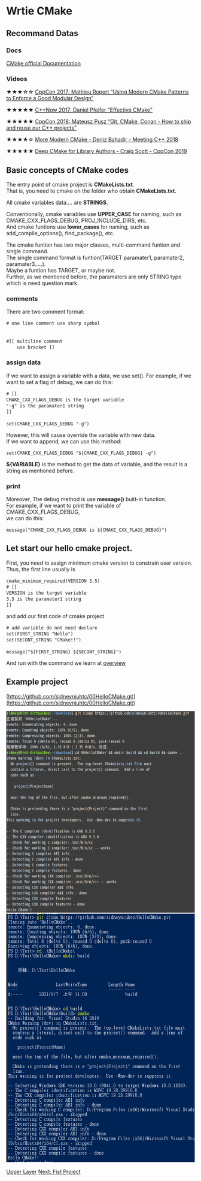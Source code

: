 # Wrtie CMake

## Recommand Datas

###  Docs
[CMake official Documentation](https://cmake.org/cmake/help/latest/index.html)

### Videos
★★★☆☆ [CppCon 2017: Mathieu Ropert “Using Modern CMake Patterns to Enforce a Good Modular Design”](https://www.youtube.com/watch?v=eC9-iRN2b04)
  
★★★★★ [C++Now 2017: Daniel Pfeifer “Effective CMake"](https://www.youtube.com/watch?v=bsXLMQ6WgIk)

★★★★★ [CppCon 2018: Mateusz Pusz “Git, CMake, Conan - How to ship and reuse our C++ projects”](https://www.youtube.com/watch?v=S4QSKLXdTtA)

★★★★☆ [More Modern CMake - Deniz Bahadir - Meeting C++ 2018](https://www.youtube.com/watch?v=y7ndUhdQuU8)

★★★★★ [Deep CMake for Library Authors - Craig Scott - CppCon 2019](https://www.youtube.com/watch?v=m0DwB4OvDXk)


## Basic concepts of CMake codes

The entry point of cmake project is **CMakeLists.txt**.  
That is, you need to cmake on the folder who obtain **CMakeLists.txt**.  

All cmake variables data.... are **STRINGS**.  

Conventionally, cmake variables use **UPPER_CASE** for naming, such as CMAKE_CXX_FLAGS_DEBUG, PROJ_INCLUDE_DIRS, etc.  
And cmake funtions use **lower_cases** for naming, such as add_compile_options(), find_package(), etc.  

The cmake funtion has two major classes, multi-command funtion and single command.  
The single command format is funtion(TARGET paramater1, paramater2, paramater3.....).  
Maybe a funtion has TARGET, or maybe not.  
Further, as we mentioned before, the paramaters are only STRING type which is need question mark.  

### comments
There are two comment format:
```
# one line comment use sharp symbol


#[[ multiline comment
    use bracket ]]
```
### assign data
If we want to assign a variable with a data, we use set().
For example, if we want to set a flag of debug, we can do this:
```
# [[ 
CMAKE_CXX_FLAGS_DEBUG is the target variable
"-g" is the paramater1 string
]]

set(CMAKE_CXX_FLAGS_DEBUG "-g")

```
However, this will cause override the variable with new data.  
If we want to append, we can use this method:
```
set(CMAKE_CXX_FLAGS_DEBUG "${CMAKE_CXX_FLAGS_DEBUG} -g")
```
**${VARIABLE}** is the method to get the data of variable, and the result is a string as mentioned before.

### print
Moreover, The debug method is use **message()** built-in function.  
For example, if we want to print the variable of CMAKE_CXX_FLAGS_DEBUG,  
we can do this:
```
message("CMAKE_CXX_FLAGS_DEBUG is ${CMAKE_CXX_FLAGS_DEBUG}")

```

## Let start our hello cmake project.

First, you need to assign minimum cmake version to constrain user version.  
Thus, the first line usually is 
```
cmake_minimum_required(VERSION 3.5)
# [[ 
VERSION is the target variable
3.5 is the paramater1 string
]]
```

and add our first code of cmake project

```
# add variable do not need declare
set(FIRST_STRING "Hello")
set(SECONT_STRING "CMake!!")

message("${FIRST_STRING} ${SECONT_STRING}")
```

And run with the command we learn at [overview](../../0.%20Overview#why-we-need-cmake-1)

## Example project
[https://github.com/sidneyniuhtc/00HelloCMake.git](https://github.com/sidneyniuhtc/00HelloCMake.git)

<img src="https://github.com/sidneyniuhtc/sidneyniuhtc.github.io/raw/master/CMakeTutorial/2.%20Write/00%20Basic%20Concept/linux.png"/>
<img src="https://github.com/sidneyniuhtc/sidneyniuhtc.github.io/raw/master/CMakeTutorial/2.%20Write/00%20Basic%20Concept/windows.PNG"/>


[Upper Layer](../../)
[Next: Fist Project](../01%20First%20Project)